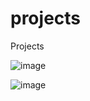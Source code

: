 # projects
Projects

![image](https://user-images.githubusercontent.com/61316762/177284200-b84ae7a2-eb27-41e0-b0bb-8ffba8a0e484.png)


![image](https://user-images.githubusercontent.com/61316762/177284252-29c58b4c-8a0a-4087-b957-0cb807a5738c.png)
